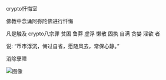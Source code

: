 crypto忏悔室 

佛教中念诵阿弥陀佛进行忏悔 

凡是触及 crypto八宗罪 贫困 鲁莽 虚浮 懒散 固执 自满 贪婪 淫欲 者 

说: “币市浮沉，悔过自省，愿随风去，常保心静。” 

消除孽障

![图像](https://pbs.twimg.com/media/GU1mz_6aAAAVdyD?format=jpg&name=900x900)